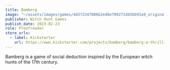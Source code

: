 ```yaml
---
title: Bamberg
image: "~/assets/images/games/4d372347086b2ed6e709271d43bb91a9_original.png"
publisher: Witch Hunt Games
publish_date: 2023-02-23
role: Proofreader
store_urls:
  - label: Kickstarter
    url: https://www.kickstarter.com/projects/bamberg/bamberg-a-thrilling-game-of-social-deduction
---
```


Bamberg is a game of social deduction inspired by the European witch hunts of the 17th century.